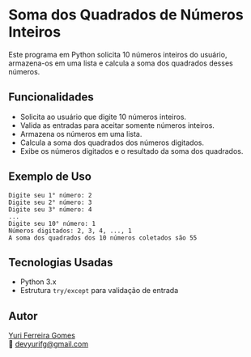 # Soma dos Quadrados de Números Inteiros

Este programa em Python solicita 10 números inteiros do usuário, armazena-os em uma lista e calcula a soma dos quadrados desses números.

## Funcionalidades

- Solicita ao usuário que digite 10 números inteiros.
- Valida as entradas para aceitar somente números inteiros.
- Armazena os números em uma lista.
- Calcula a soma dos quadrados dos números digitados.
- Exibe os números digitados e o resultado da soma dos quadrados.

## Exemplo de Uso
```
Digite seu 1° número: 2
Digite seu 2° número: 3
Digite seu 3° número: 4
...
Digite seu 10° número: 1
Números digitados: 2, 3, 4, ..., 1
A soma dos quadrados dos 10 números coletados são 55
```
## Tecnologias Usadas

- Python 3.x  
- Estrutura `try/except` para validação de entrada

## Autor

[Yuri Ferreira Gomes](https://github.com/devyurifg)  
📧 devyurifg@gmail.com